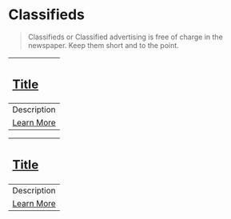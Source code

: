 # Classifieds

> Classifieds or Classified advertising is free of charge in the newspaper. Keep them short and to the point.

[<h2>Title</h2>](URI) |
:-----------|
Description |
[Learn More](URI) |

[<h2>Title</h2>](URI) |
:-----------|
Description |
[Learn More](URI) |
